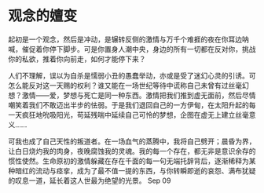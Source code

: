 # 观念的嬗变

起初是一个观念，然后是冲动，是辗转反侧的激情与万千个难捱的夜在你耳边呐喊，催促着你停下脚步。可是你置身人潮中央，身边的所有一切都在反对你，挑战你的私欲，推着你向前走，如何才能停下来？

人们不理解，误以为自杀是懦弱小丑的愚蠢举动，亦或是受了迷幻心灵的引诱。可怎么能反对这一天赐的权利？谁又能在一场世纪等待中谎称自己未曾有过丝毫幻想？激情——爱，梦想与死亡是同一种东西。激情把我们推到虚无面前，然后尽情嘲笑着我们不敢迈出半步的怯弱。于是我们退回自己的一方伊甸，在太阳升起的每一天疯狂地吮吸阳光，苟延残喘中延续自己可怜的梦想，企图在虚无上建立丝毫意义……

可我也成了自己天性的叛道者。在一场血气的蒸腾中，我将自己劈开；晨昏为界，让白日烧灼我的肉身，夜晚腐蚀我的灵魂。我的每一个存在，都无非是意识余存的惯性使然。生命原初的激情躲藏在存在千面的每一句无端托辞背后，逐渐稀释为某种暗红的流动与痉挛，成为了最不值一提的东西，与你转瞬即逝的哀怨、满布犹疑的叹息一道，延长着这人世最为绝望的光景。
Sep 09